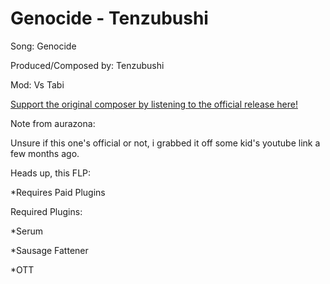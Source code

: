 # Genocide - Tenzubushi

 Song: Genocide

 Produced/Composed by: Tenzubushi

 Mod: Vs Tabi

 [Support the original composer by listening to the official release here!](https://www.youtube.com/watch?v=pHdObRZyAdI.)

 Note from aurazona:

 Unsure if this one's official or not, i grabbed it off some kid's youtube link a few months ago.

Heads up, this FLP:

*Requires Paid Plugins


 Required Plugins:

 *Serum

 *Sausage Fattener

 *OTT
 